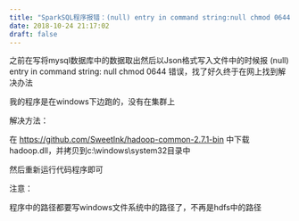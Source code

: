 ```yaml
---
title: "SparkSQL程序报错：(null) entry in command string:null chmod 0644"
date: 2018-10-24 21:17:02
draft: false
---
```

之前在写将mysql数据库中的数据取出然后以Json格式写入文件中的时候报 (null) entry in command string: null chmod 0644 错误，找了好久终于在网上找到解决办法

我的程序是在windows下边跑的，没有在集群上

解决方法：

在 https://github.com/SweetInk/hadoop-common-2.7.1-bin 中下载hadoop.dll，并拷贝到c:\windows\system32目录中

然后重新运行代码程序即可

注意：

程序中的路径都要写windows文件系统中的路径了，不再是hdfs中的路径